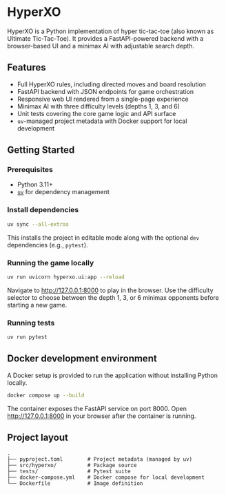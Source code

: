 # HyperXO

HyperXO is a Python implementation of hyper tic-tac-toe (also known as Ultimate Tic-Tac-Toe).
It provides a FastAPI-powered backend with a browser-based UI and a minimax AI with adjustable
search depth.

## Features

- Full HyperXO rules, including directed moves and board resolution
- FastAPI backend with JSON endpoints for game orchestration
- Responsive web UI rendered from a single-page experience
- Minimax AI with three difficulty levels (depths 1, 3, and 6)
- Unit tests covering the core game logic and API surface
- `uv`-managed project metadata with Docker support for local development

## Getting Started

### Prerequisites

- Python 3.11+
- [`uv`](https://github.com/astral-sh/uv) for dependency management

### Install dependencies

```bash
uv sync --all-extras
```

This installs the project in editable mode along with the optional `dev` dependencies (e.g., `pytest`).

### Running the game locally

```bash
uv run uvicorn hyperxo.ui:app --reload
```

Navigate to <http://127.0.0.1:8000> to play in the browser. Use the difficulty selector to choose
between the depth 1, 3, or 6 minimax opponents before starting a new game.

### Running tests

```bash
uv run pytest
```

## Docker development environment

A Docker setup is provided to run the application without installing Python locally.

```bash
docker compose up --build
```

The container exposes the FastAPI service on port 8000. Open <http://127.0.0.1:8000> in your
browser after the container is running.

## Project layout

```
.
├── pyproject.toml        # Project metadata (managed by uv)
├── src/hyperxo/          # Package source
├── tests/                # Pytest suite
├── docker-compose.yml    # Docker compose for local development
└── Dockerfile            # Image definition
```
